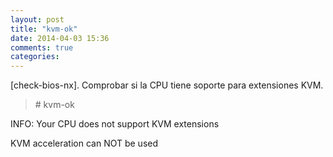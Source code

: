 ```yaml
---
layout: post
title: "kvm-ok"
date: 2014-04-03 15:36
comments: true
categories: 
---
```

[check-bios-nx]. Comprobar si la CPU  tiene soporte para extensiones KVM.

>\# kvm-ok

INFO: Your CPU does not support KVM extensions 

KVM acceleration can NOT be used 

